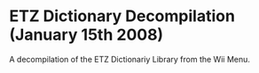 # ETZ Dictionary Decompilation (January 15th 2008)
A decompilation of the ETZ Dictionariy Library from the Wii Menu.


